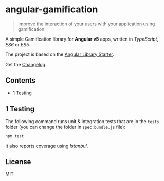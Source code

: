# angular-gamification
>Improve the interaction of your users with your application using gamification

A simple Gamification library for **Angular v5** apps, written in _TypeScript_, _ES6_ or _ES5_.

The project is based on the [Angular Library Starter](https://github.com/robisim74/angular-library-starter).

Get the [Changelog](https://github.com/guiseek/angular-gamification/blob/master/CHANGELOG.md).

## Contents
* [1 Testing](#1)

## <a name="1"></a>1 Testing
The following command runs unit & integration tests that are in the `tests` folder (you can change the folder in `spec.bundle.js` file):
```Shell
npm test 
```
It also reports coverage using _Istanbul_.

## License
MIT

